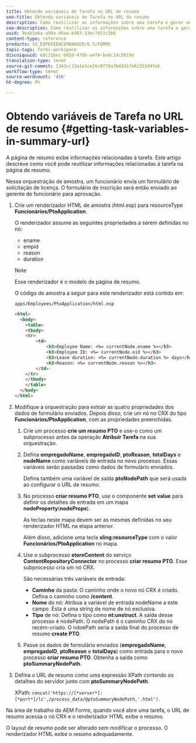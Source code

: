 ```yaml
---
title: Obtendo variáveis de Tarefa no URL de resumo
seo-title: Obtendo variáveis de Tarefa no URL de resumo
description: Como reutilizar as informações sobre uma tarefa e gerar um URL de resumo para resumir ou descrever uma tarefa.
seo-description: Como reutilizar as informações sobre uma tarefa e gerar um URL de resumo para resumir ou descrever uma tarefa.
uuid: 9eab3a6a-a99a-40ae-b483-33ec7d21c5b6
content-type: reference
products: SG_EXPERIENCEMANAGER/6.5/FORMS
topic-tags: forms-workspace
discoiquuid: 6dc31bec-b02d-47db-a4f4-be8c14c5619e
translation-type: tm+mt
source-git-commit: 1343cc33a1e1ce26c0770a3b49317e82353497ab
workflow-type: tm+mt
source-wordcount: '456'
ht-degree: 0%

---
```



# Obtendo variáveis de Tarefa no URL de resumo {#getting-task-variables-in-summary-url}

A página de resumo exibe informações relacionadas à tarefa. Este artigo descreve como você pode reutilizar informações relacionadas à tarefa na página de resumo.

Nessa orquestração de amostra, um funcionário envia um formulário de solicitação de licença. O formulário de inscrição será então enviado ao gerente do funcionário para aprovação.

1. Crie um renderizador HTML de amostra (html.esp) para resourceType **Funcionários/PtoApplication**.

   O renderizador assume as seguintes propriedades a serem definidas no nó:

   * ename
   * empid
   * reason
   * duration

   >[!NOTE]
   >
   >Esse renderizador é o modelo de página de resumo.

   O código de amostra a seguir para este renderizador está contido em:

   `apps/Employees/PtoApplication/html.esp`

   ```html
   <html>
     <body>
       <table>
       <tbody>
       <tr>
           <td>
               <h3>Employee Name: <%= currentNode.ename %></h3>
               <h3>Employee ID: <%= currentNode.eid %></h3>
               <h3>Leave duration: <%= currentNode.duration %> days</h3>
               <h3>Reason: <%= currentNode.reason %></h3>
           </td>
       </tr>
       </tbody>
       </table>
     </body>
   </html>
   ```

1. Modifique a orquestração para extrair as quatro propriedades dos dados de formulário enviados. Depois disso, crie um nó no CRX do tipo **Funcionários/PtoApplication**, com as propriedades preenchidas.

   1. Crie um processo **crie um resumo PTO** e use-o como um subprocesso antes da operação **Atribuir Tarefa** na sua orquestração.
   1. Defina **empregadoName**, **empregadoID**, **ptoReason**, **totalDays** e **nodeName** como variáveis de entrada no novo processo. Essas variáveis serão passadas como dados de formulário enviados.

      Defina também uma variável de saída **ptoNodePath** que será usada ao configurar o URL de resumo.

   1. No processo **criar resumo PTO**, use o componente **set value** para definir os detalhes de entrada em um mapa **nodeProperty**(**nodeProps**).

      As teclas neste mapa devem ser as mesmas definidas no seu renderizador HTML na etapa anterior.

      Além disso, adicione uma tecla **sling:resourceType** com o valor **Funcionários/PtoApplication** no mapa.

   1. Use o subprocesso **storeContent** do serviço **ContentRepositoryConnector** no processo **criar resumo PTO**. Esse subprocesso cria um nó CRX.

      São necessárias três variáveis de entrada:

      * **Caminho** da pasta: O caminho onde o novo nó CRX é criado. Defina o caminho como **/content**.
      * **Nome** do nó: Atribua a variável de entrada nodeName a este campo. Esta é uma string de nome de nó exclusiva.
      * **Tipo** de nó: Defina o tipo como  **nt:unstruct**. A saída desse processo é nodePath. O nodePath é o caminho CRX do nó recém-criado. O ndoePath seria a saída final do processo de resumo **create PTO**.
   1. Passe os dados de formulário enviados (**empregadoName**, **empregadoID**, **ptoReason** e **totalDays**) como entrada para o novo processo **criar resumo PTO**. Obtenha a saída como **ptoSummaryNodePath**.


1. Defina o URL de resumo como uma expressão XPath contendo os detalhes do servidor junto com **ptoSummaryNodePath**.

   XPath: `concat('https://[*server*]:[*port*]/lc',/process_data/@ptoSummaryNodePath,'.html')`.

Na área de trabalho do AEM Forms, quando você abre uma tarefa, o URL de resumo acessa o nó CRX e o renderizador HTML exibe o resumo.

O layout de resumo pode ser alterado sem modificar o processo. O renderizador HTML exibe o resumo adequadamente.
